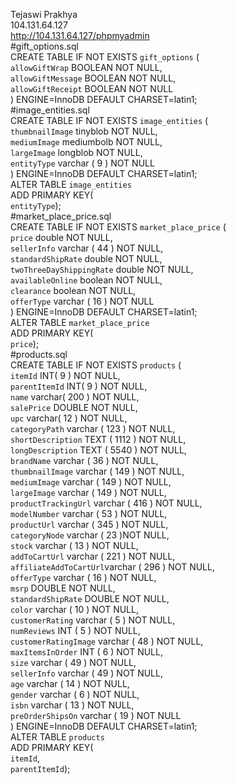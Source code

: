 Tejaswi Prakhya   
104.131.64.127   
http://104.131.64.127/phpmyadmin   
#gift_options.sql   
CREATE TABLE IF NOT EXISTS `gift_options` (   
        `allowGiftWrap` BOOLEAN NOT NULL,   
        `allowGiftMessage` BOOLEAN NOT NULL,   
        `allowGiftReceipt` BOOLEAN NOT NULL   
) ENGINE=InnoDB DEFAULT CHARSET=latin1;   
#image_entities.sql   
CREATE TABLE IF NOT EXISTS `image_entities` (   
        `thumbnailImage` tinyblob NOT NULL,   
        `mediumImage` mediumbolb NOT NULL,   
        `largeImage` longblob NOT NULL,   
        `entityType` varchar ( 9 ) NOT NULL   
) ENGINE=InnoDB DEFAULT CHARSET=latin1;   
ALTER TABLE `image_entities`   
   ADD PRIMARY KEY(   
     `entityType`);   
#market_place_price.sql   
CREATE TABLE IF NOT EXISTS `market_place_price` (   
        `price` double NOT NULL,   
        `sellerInfo` varchar ( 44 ) NOT NULL,   
        `standardShipRate` double NOT NULL,   
        `twoThreeDayShippingRate` double NOT NULL,   
        `availableOnline` boolean NOT NULL,   
        `clearance` boolean NOT NULL,   
        `offerType` varchar ( 16 ) NOT NULL   
) ENGINE=InnoDB DEFAULT CHARSET=latin1;   
ALTER TABLE `market_place_price`   
   ADD PRIMARY KEY(   
     `price`);   
#products.sql   
CREATE TABLE IF NOT EXISTS `products` (   
        `itemId` INT( 9 ) NOT NULL,   
        `parentItemId` INT( 9 ) NOT NULL,   
        `name` varchar( 200 ) NOT NULL,   
        `salePrice` DOUBLE NOT NULL,   
        `upc` varchar( 12 ) NOT NULL,   
        `categoryPath` varchar ( 123 ) NOT NULL,   
        `shortDescription` TEXT ( 1112 ) NOT NULL,   
        `longDescription` TEXT ( 5540 ) NOT NULL,   
        `brandName` varchar ( 36 ) NOT NULL,   
        `thumbnailImage` varchar ( 149 ) NOT NULL,   
        `mediumImage` varchar ( 149 ) NOT NULL,   
        `largeImage` varchar ( 149 ) NOT NULL,   
        `productTrackingUrl` varchar ( 416 ) NOT NULL,   
        `modelNumber` varchar ( 53 ) NOT NULL,   
        `productUrl` varchar ( 345 ) NOT NULL,   
        `categoryNode` varchar ( 23 )NOT NULL,   
        `stock` varchar ( 13 ) NOT NULL,   
        `addToCartUrl` varchar ( 221 ) NOT NULL,   
        `affiliateAddToCartUrl`varchar ( 296 ) NOT NULL,   
        `offerType` varchar ( 16 ) NOT NULL,   
        `msrp` DOUBLE NOT NULL,   
        `standardShipRate` DOUBLE NOT NULL,   
        `color` varchar ( 10 )  NOT NULL,   
        `customerRating` varchar ( 5 ) NOT NULL,   
        `numReviews` INT ( 5 ) NOT NULL,   
        `customerRatingImage` varchar ( 48 ) NOT NULL,   
        `maxItemsInOrder` INT ( 6 ) NOT NULL,   
        `size` varchar ( 49 ) NOT NULL,   
        `sellerInfo` varchar ( 49 ) NOT NULL,   
        `age` varchar ( 14 ) NOT NULL,   
        `gender` varchar ( 6 ) NOT NULL,   
        `isbn` varchar ( 13 ) NOT NULL,   
        `preOrderShipsOn` varchar ( 19 ) NOT NULL   
) ENGINE=InnoDB DEFAULT CHARSET=latin1;   
ALTER TABLE `products`   
   ADD PRIMARY KEY(   
     `itemId`,   
     `parentItemId`);   
